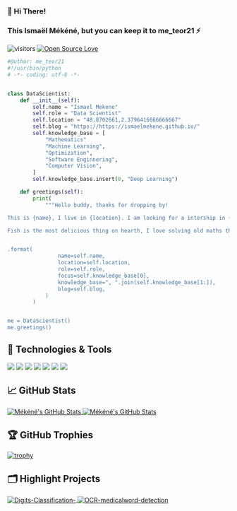 ### 👋 Hi There! 
### This Ismaël Mékéné, but you can keep it to me_teor21 ⚡

<!--
**IsmaelMekene/IsmaelMekene** is a ✨ _special_ ✨ repository because its `README.md` (this file) appears on your GitHub profile.

Here are some ideas to get you started:

- 🔭 I’m currently working on ...
- 🌱 I’m currently learning ...
- 👯 I’m looking to collaborate on ...
- 🤔 I’m looking for help with ...
- 💬 Ask me about ...
- 📫 How to reach me: ...
- 😄 Pronouns: ...
- ⚡ Fun fact: ...
👋
-->
![visitors](https://visitor-badge.laobi.icu/badge?page_id=IsmaelMekene.IsmaelMekene)
[![Open Source Love](https://badges.frapsoft.com/os/v1/open-source.svg?v=102)](https://github.com/ellerbrock/open-source-badge/)


```python
#@uthor: me_teor21
#!/usr/bin/python
# -*- coding: utf-8 -*-


class DataScientist:
    def __init__(self):
        self.name = "Ismael Mekene"
        self.role = "Data Scientist"
        self.location = "48.8702661,2.3796416666666667"
        self.blog = "https://https://ismaelmekene.github.io/"
        self.knowledge_base = [
            "Mathematics"
            "Machine Learning",
            "Optimization",
            "Software Enginnering",
            "Computer Vision",
        ]
        self.knowledge_base.insert(0, "Deep Learning")

    def greetings(self):
        print(
            """Hello buddy, thanks for dropping by!

This is {name}, I live in {location}. I am looking for a intership in {role} and recently I am focusing on {focus} for my personal growth.

Fish is the most delicious thing on hearth, I love solving old maths theorems and also kicking people in the head. 


.format(
                name=self.name,
                location=self.location,
                role=self.role,
                focus=self.knowledge_base[0],
                knowledge_base=", ".join(self.knowledge_base[1:]),
                blog=self.blog,
            )
        )


me = DataScientist()
me.greetings()

```

## 🔧 Technologies & Tools

![](https://img.shields.io/badge/OS-Linux-informational?style=flat&logo=linux&logoColor=white&color=6aa6f8)
![](https://img.shields.io/badge/Editor-VS_Code-informational?style=flat&logo=visual-studio-code&logoColor=white&color=6aa6f8)
![](https://img.shields.io/badge/Code-Python-informational?style=flat&logo=python&logoColor=white&color=6aa6f8)
![](https://img.shields.io/badge/Code-JavaScript-informational?style=flat&logo=javascript&logoColor=white&color=6aa6f8)
![](https://img.shields.io/badge/Shell-Bash-informational?style=flat&logo=gnu-bash&logoColor=white&color=6aa6f8)
![](https://img.shields.io/badge/Tools-Docker-informational?style=flat&logo=docker&logoColor=white&color=6aa6f8)
![](https://img.shields.io/badge/code-Juputer-Notebook-informational?style=flat&logo=jupyter-notebook&logoColor=white&color=6aa6f8)



## &#x1f4c8; GitHub Stats

<a href="https://github.com/IsmaelMekene/IsmaelMekene">
  <img align="center" src="https://github-readme-stats.vercel.app/api/top-langs/?username=IsmaelMekene&hide=c%2B%2B,c,html&title_color=6aa6f8&text_color=8a919a&icon_color=6aa6f8&bg_color=0e1116" alt="Mékéné's GitHub Stats" />
</a>

<a href="https://github.com/IsmaelMekene/IsmaelMekene">
  <img align="center" src="https://github-readme-stats.vercel.app/api?username=IsmaelMekene&show_icons=true&line_height=27&count_private=true&title_color=6aa6f8&text_color=8a919a&icon_color=6aa6f8&bg_color=0e1116" alt="Mékéné's GitHub Stats" />
</a>

## 🏆 GitHub Trophies

[![trophy](https://github-profile-trophy.vercel.app/?username=IsmaelMekene&theme=nord&column=7)](https://github.com/ryo-ma/github-profile-trophy)


## 🗂️ Highlight Projects

<a href="https://github.com/IsmaelMekene/Digits-Classification-">
  <img align="center" src="https://github-readme-stats.vercel.app/api/pin/?username=IsmaelMekene&repo=Digits-Classification-&show_icons=true&line_height=27&title_color=6aa6f8&text_color=8a919a&icon_color=6aa6f8&bg_color=0e1116" alt="Digits-Classification-" />
</a>

<a href="https://github.com/IsmaelMekene/OCR-medicalword-detection">
  <img align="center" src="https://github-readme-stats.vercel.app/api/pin/?username=IsmaelMekene&repo=OCR-medicalword-detection&show_icons=true&line_height=27&title_color=6aa6f8&text_color=8a919a&icon_color=6aa6f8&bg_color=0e1116" alt="OCR-medicalword-detection" />
</a>
